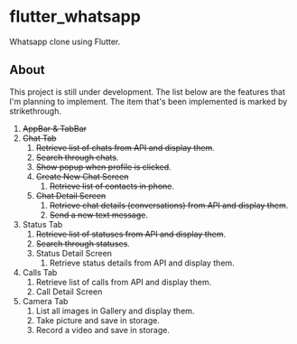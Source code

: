 # flutter_whatsapp

Whatsapp clone using Flutter.

## About

This project is still under development. The list below are the features that I'm planning to implement. The item that's been implemented is marked by strikethrough.

1. ~~AppBar & TabBar~~
2. ~~Chat Tab~~
    1. ~~Retrieve list of chats from API and display them~~.
    2. ~~Search through chats~~.
    3. ~~Show popup when profile is clicked~~.
    4. ~~Create New Chat Screen~~
        1. ~~Retrieve list of contacts in phone~~.
    5. ~~Chat Detail Screen~~
        1. ~~Retrieve chat details (conversations) from API and display them~~.
        2. ~~Send a new text message~~.
3. Status Tab
    1. ~~Retrieve list of statuses from API and display them~~.
    2. ~~Search through statuses~~.
    3. Status Detail Screen
        1. Retrieve status details from API and display them.
4. Calls Tab
    1. Retrieve list of calls from API and display them.
    2. Call Detail Screen
5. Camera Tab
    1. List all images in Gallery and display them.
    2. Take picture and save in storage.
    3. Record a video and save in storage.
